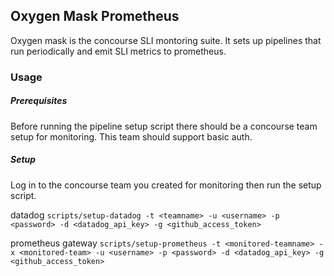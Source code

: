 ## Oxygen Mask Prometheus

Oxygen mask is the concourse SLI montoring suite. It sets up pipelines that run periodically and emit SLI metrics to prometheus.

### Usage

##### Prerequisites

Before running the pipeline setup script there should be a concourse team setup for monitoring. This team should support basic auth.

##### Setup

Log in to the concourse team you created for monitoring then run the setup script.

datadog
`scripts/setup-datadog -t <teamname> -u <username> -p <password> -d <datadog_api_key> -g <github_access_token>`

prometheus gateway
`scripts/setup-prometheus -t <monitored-teamname> -x <monitored-team> -u <username> -p <password> -d <datadog_api_key> -g <github_access_token>`
